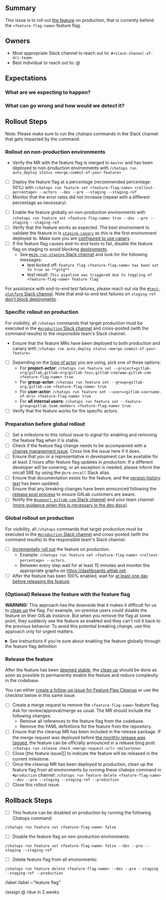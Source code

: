 <!-- Title suggestion: [Feature flag] Enable <feature-flag-name> -->

## Summary

This issue is to roll out [the feature](<feature-issue-link>) on production,
that is currently behind the `<feature-flag-name>` feature flag.

## Owners

- Most appropriate Slack channel to reach out to: `#<slack-channel-of-dri-team>`
- Best individual to reach out to: @<gitlab-username-of-dri>

## Expectations

### What are we expecting to happen?

<!-- Describe the expected outcome when rolling out this feature -->

### What can go wrong and how would we detect it?

<!-- Data loss, broken pages, stability/availability impact? -->

<!-- Which dashboards from https://dashboards.gitlab.net are most relevant? -->

## Rollout Steps

Note: Please make sure to run the chatops commands in the Slack channel that gets impacted by the command.

### Rollout on non-production environments

- Verify the MR with the feature flag is merged to `master` and has been deployed to non-production environments with `/chatops run auto_deploy status <merge-commit-of-your-feature>`
<!-- Delete Incremental roll out if it is not relevant to this deploy -->
- [ ] Deploy the feature flag at a percentage (recommended percentage: 50%) with `/chatops run feature set <feature-flag-name> <rollout-percentage> --actors --dev --pre --staging --staging-ref`
- [ ] Monitor that the error rates did not increase (repeat with a different percentage as necessary).
<!-- End of block for deletes -->
- [ ] Enable the feature globally on non-production environments with `/chatops run feature set <feature-flag-name> true --dev --pre --staging --staging-ref`
- [ ] Verify that the feature works as expected.
      The best environment to validate the feature in is [`staging-canary`](https://about.gitlab.com/handbook/engineering/infrastructure/environments/#staging-canary) as this is the first environment deployed to. Make sure you are [configured to use canary](https://next.gitlab.com/).
- [ ] If the feature flag causes end-to-end tests to fail, disable the feature flag on staging to avoid blocking [deployments](https://about.gitlab.com/handbook/engineering/deployments-and-releases/deployments/).
   - See [`#e2e-run-staging` Slack channel](https://gitlab.enterprise.slack.com/archives/CBS3YKMGD) and look for the following messages:
      - test kicked off: `Feature flag <feature-flag-name> has been set to true on **gstg**`
      - test result: `This pipeline was triggered due to toggling of <feature-flag-name> feature flag`

For assistance with end-to-end test failures, please reach out via the [`#test-platform` Slack channel](https://gitlab.slack.com/archives/C3JJET4Q6). Note that end-to-end test failures on `staging-ref` [don't block deployments](https://about.gitlab.com/handbook/engineering/infrastructure/environments/staging-ref/#how-to-use-staging-ref).

### Specific rollout on production

For visibility, all `/chatops` commands that target production must be executed in the [`#production` Slack channel](https://gitlab.slack.com/archives/C101F3796)
and cross-posted (with the command results) to the responsible team's Slack channel.

- Ensure that the feature MRs have been deployed to both production and canary with `/chatops run auto_deploy status <merge-commit-of-your-feature>`
- [ ] Depending on the [type of actor](https://docs.gitlab.com/ee/development/feature_flags/#feature-actors) you are using, pick one of these options:
  - For **project-actor**: `/chatops run feature set --project=gitlab-org/gitlab,gitlab-org/gitlab-foss,gitlab-com/www-gitlab-com <feature-flag-name> true`
  - For **group-actor**: `/chatops run feature set --group=gitlab-org,gitlab-com <feature-flag-name> true`
  - For **user-actor**: `/chatops run feature set --user=<gitlab-username-of-dri> <feature-flag-name> true`
  - For **all internal users**: `/chatops run feature set --feature-group=gitlab_team_members <feature-flag-name> true`
- [ ] Verify that the feature works for the specific actors.

### Preparation before global rollout

- [ ] Set a milestone to this rollout issue to signal for enabling and removing the feature flag when it is stable.
- [ ] Check if the feature flag change needs to be accompanied with a
  [change management issue](https://about.gitlab.com/handbook/engineering/infrastructure/change-management/#feature-flags-and-the-change-management-process).
  Cross link the issue here if it does.
- [ ] Ensure that you or a representative in development can be available for at least 2 hours after feature flag updates in production.
  If a different developer will be covering, or an exception is needed, please inform the oncall SRE by using the `@sre-oncall` Slack alias.
- [ ] Ensure that documentation exists for the feature, and the [version history text](https://docs.gitlab.com/ee/development/documentation/feature_flags.html#add-history-text) has been updated.
- [ ] Ensure that any breaking changes have been announced following the [release post process](https://about.gitlab.com/handbook/marketing/blog/release-posts/#deprecations-removals-and-breaking-changes) to ensure GitLab customers are aware.
- [ ] Notify the [`#support_gitlab-com` Slack channel](https://gitlab.slack.com/archives/C4XFU81LG) and your team channel ([more guidance when this is necessary in the dev docs](https://docs.gitlab.com/ee/development/feature_flags/controls.html#communicate-the-change)).

### Global rollout on production

For visibility, all `/chatops` commands that target production must be executed in the [`#production` Slack channel](https://gitlab.slack.com/archives/C101F3796)
and cross-posted (with the command results) to the responsible team's Slack channel.

- [ ] [Incrementally roll out](https://docs.gitlab.com/ee/development/feature_flags/controls.html#process) the feature on production.
  - Example: `/chatops run feature set <feature-flag-name> <rollout-percentage> --actors`.
  - Between every step wait for at least 15 minutes and monitor the appropriate graphs on https://dashboards.gitlab.net.
- [ ] After the feature has been 100% enabled, wait for [at least one day before releasing the feature](#release-the-feature).

### (Optional) Release the feature with the feature flag

**WARNING:** This approach has the downside that it makes it difficult for us to
[clean up](https://docs.gitlab.com/ee/development/feature_flags/controls.html#cleaning-up) the flag.
For example, on-premise users could disable the feature on their GitLab instance. But when you
remove the flag at some point, they suddenly see the feature as enabled and they can't roll it back
to the previous behavior. To avoid this potential breaking change, use this approach only for urgent
matters.

<details><summary>See instructions if you're sure about enabling the feature globally through the feature flag definition</summary>

If you're still unsure whether the feature is [deemed stable](https://about.gitlab.com/handbook/product-development-flow/feature-flag-lifecycle/#including-a-feature-behind-feature-flag-in-the-final-release)
but want to release it in the current milestone, you can change the default state of the feature flag to be enabled.
To do so, follow these steps:

- [ ] Create a merge request with the following changes.
    - [ ] If feature was enabled for various actors, ensure the feature has been enabled globally on production `/chatops run feature get <feature-flag-name>`. If the feature has not been globally enabled then enable the feature globally using: `/chatops run feature set <feature-flag-name> true`
    - [ ] Set the `default_enabled` attribute in [the feature flag definition](https://docs.gitlab.com/ee/development/feature_flags/#feature-flag-definition-and-validation) to `true`.
    - [ ] Decide [which changelog entry](https://docs.gitlab.com/ee/development/feature_flags/#changelog) is needed.
- [ ] Ensure that the default-enabling MR has been included in the release package.
      If the merge request was deployed before [the monthly release was tagged](https://about.gitlab.com/handbook/engineering/releases/#self-managed-releases-1),
      the feature can be officially announced in a release blog post: `/chatops run release check <merge-request-url> <milestone>`
- [ ] After the default-enabling MR has been deployed, clean up the feature flag from all environments by running these chatops command in the `#production` channel: `/chatops run feature delete <feature-flag-name> --dev --pre --staging --staging-ref --production`
- [ ] Close [the feature issue][<feature-issue-link>] to indicate the feature will be released in the current milestone.
- [ ] Set the next milestone to this rollout issue for scheduling [the flag removal](#release-the-feature).
- [ ] (Optional) You can [create a separate issue](https://gitlab.com/gitlab-org/gitlab/-/issues/new?issuable_template=Feature%20Flag%20Cleanup) for scheduling the steps below to [Release the feature](#release-the-feature).
    - [ ] Set the title to "[Feature flag] Cleanup `<feature-flag-name>`".
    - [ ] Execute the `/copy_metadata <this-rollout-issue-link>` quick action to copy the labels from this rollout issue.
    - [ ] Link this rollout issue as a related issue.
    - [ ] Close this rollout issue.

</details>

### Release the feature

After the feature has been [deemed stable](https://about.gitlab.com/handbook/product-development-flow/feature-flag-lifecycle/#including-a-feature-behind-feature-flag-in-the-final-release),
the [clean up](https://docs.gitlab.com/ee/development/feature_flags/controls.html#cleaning-up)
should be done as soon as possible to permanently enable the feature and reduce
complexity in the codebase.

You can either [create a follow-up issue for Feature Flag Cleanup](https://gitlab.com/gitlab-org/gitlab/-/issues/new?issuable_template=Feature%20Flag%20Cleanup)
or use the checklist below in this same issue.

<!-- The checklist here is to help stakeholders keep track of the feature flag status -->
- [ ] Create a merge request to remove the `<feature-flag-name>` feature flag. Ask for review/approval/merge as usual. The MR should include the following changes:
    - Remove all references to the feature flag from the codebase.
    - Remove the YAML definitions for the feature from the repository.
- [ ] Ensure that the cleanup MR has been included in the release package.
      If the merge request was deployed before [the monthly release was tagged](https://about.gitlab.com/handbook/engineering/releases/#self-managed-releases-1),
      the feature can be officially announced in a release blog post: `/chatops run release check <merge-request-url> <milestone>`
- [ ] Close [the feature issue][<feature-issue-link>] to indicate the feature will be released in the current milestone.
- [ ] Once the cleanup MR has been deployed to production, clean up the feature flag from all environments by running these chatops command in `#production` channel: `/chatops run feature delete <feature-flag-name> --dev --pre --staging --staging-ref --production`
- [ ] Close this rollout issue.

## Rollback Steps

- [ ] This feature can be disabled on production by running the following Chatops command:

```
/chatops run feature set <feature-flag-name> false
```

- [ ] Disable the feature flag on non-production environments:

```
/chatops run feature set <feature-flag-name> false --dev --pre --staging --staging-ref
```

- [ ] Delete feature flag from all environments:

```
/chatops run feature delete <feature-flag-name> --dev --pre --staging --staging-ref --production
```

/label <group-label>
/label ~"feature flag"
<!-- Uncomment the appropriate type label
/label ~"type::feature" ~"feature::addition"
/label ~"type::maintenance"
/label ~"type::bug"
-->
/assign @<gitlab-username-of-dri>
/due in 2 weeks
